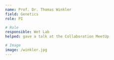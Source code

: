 ```yaml
---
name: Prof. Dr. Thomas Winkler 
field: Genetics
role: PI

# Role
responsible: Wet Lab
helped: gave a talk at the Collaboration MeetUp

# Image
image: /winkler.jpg
---
```

